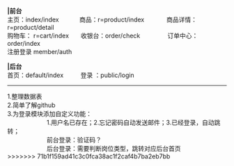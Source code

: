 <p class="rich-diff-level-zero">
	<strong class="rich-diff-level-one"><span style="background-color:#60D978;"></span>|前台 </strong><strong class="rich-diff-level-one"></strong><br class="rich-diff-level-one" />
<span style="background-color:#60D978;"></span>主页：index/index&nbsp;&nbsp;&nbsp;&nbsp;&nbsp;&nbsp;&nbsp;&nbsp;&nbsp;&nbsp;&nbsp; 商品：r=product/index &nbsp;&nbsp;&nbsp;&nbsp;&nbsp;&nbsp;&nbsp;&nbsp;&nbsp;&nbsp;&nbsp; 商品详情：r=product/detail <br class="rich-diff-level-one" />
购物车： r=cart/index &nbsp;&nbsp;&nbsp;&nbsp;&nbsp; 收银台：order/check &nbsp;&nbsp;&nbsp;&nbsp;&nbsp;&nbsp;&nbsp;&nbsp;&nbsp;&nbsp;&nbsp;&nbsp;&nbsp;&nbsp; 订单中心：order/index <br class="rich-diff-level-one" />
注册登录 member/auth
</p>
<p class="rich-diff-level-zero">
	<strong class="rich-diff-level-one"><span style="background-color:#60D978;"></span>|后台 </strong><br class="rich-diff-level-one" />
首页：default/index&nbsp;&nbsp;&nbsp;&nbsp;&nbsp;&nbsp;&nbsp;&nbsp;&nbsp; 登录 ：public/login
</p>
<hr />
<div>
	<span>1.整理数据表</span> 
</div>
<div>
	<span>2.简单了解github</span> 
</div>
<div>
	<span>3.为登录模块添加自定义功能：</span> 
</div>
<div>
	<span>&nbsp; &nbsp; &nbsp; &nbsp; &nbsp; &nbsp; &nbsp; &nbsp; &nbsp; &nbsp; &nbsp;&nbsp; 1.用户名已存在；2.忘记密码自动发送邮件；3.已经登录，自动跳转；</span> 
</div>
<div>
	<span>&nbsp; &nbsp; &nbsp; &nbsp; &nbsp; &nbsp; &nbsp; &nbsp; &nbsp; &nbsp; &nbsp;&nbsp; 前台登录：验证码？</span> 
</div>
<div>
	<span>&nbsp;&nbsp;&nbsp;&nbsp;&nbsp;&nbsp;&nbsp;&nbsp;&nbsp;&nbsp;&nbsp;&nbsp;&nbsp;&nbsp;&nbsp;&nbsp;&nbsp;&nbsp;&nbsp;&nbsp;&nbsp;&nbsp; 后台登录：需要判断岗位类型，跳转对应后台首页</span> 
</div>
>>>>>>> 71b1f159ad41c3c0fca38ac1f2caf4b7ba2eb7bb
